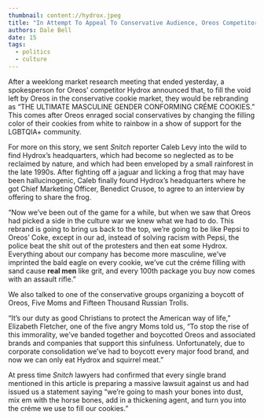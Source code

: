 ```yaml
---
thumbnail: content://hydrox.jpeg
title: "In Attempt To Appeal To Conservative Audience, Oreos Competitor Hydrox Rebrands As “Masculine Gender Conforming Créme Cookies”"
authors: Dale Bell
date: 15
tags:
  - politics
  - culture
---
```


After a weeklong market research meeting that ended yesterday, a spokesperson for Oreos’ competitor Hydrox announced that, to fill the void left by Oreos in the conservative cookie market, they would be rebranding as “THE ULTIMATE MASCULINE GENDER CONFORMING CRÉME COOKIES.” This comes after Oreos enraged social conservatives by changing the filling color of their cookies from white to rainbow in a show of support for the LGBTQIA+ community. 

For more on this story, we sent *Snitch* reporter Caleb Levy into the wild to find Hydrox’s headquarters, which had become so neglected as to be reclaimed by nature, and which had been enveloped by a small rainforest in the late 1990s. After fighting off a jaguar and licking a frog that may have been hallucinogenic, Caleb finally found Hydrox’s headquarters where he got Chief Marketing Officer, Benedict Crusoe, to agree to an interview by offering to share the frog.

“Now we’ve been out of the game for a while, but when we saw that Oreos had picked a side in the culture war we knew what we had to do. This rebrand is going to bring us back to the top, we’re going to be like Pepsi to Oreos’ Coke, except in our ad, instead of solving racism with Pepsi, the police beat the shit out of the protesters and then eat some Hydrox. Everything about our company has become more masculine, we’ve imprinted the bald eagle on every cookie, we’ve cut the créme filling with sand cause **real men** like grit, and every 100th package you buy now comes with an assault rifle.”

We also talked to one of the conservative groups organizing a boycott of Oreos, Five Moms and Fifteen Thousand Russian Trolls.

“It’s our duty as good Christians to protect the American way of life,” Elizabeth Fletcher, one of the five angry Moms told us, “To stop the rise of this immorality, we’ve banded together and boycotted Oreos and associated brands and companies that support this sinfulness. Unfortunately, due to corporate consolidation we’ve had to boycott every major food brand, and now we can only eat Hydrox and squirrel meat.”

At press time *Snitch* lawyers had confirmed that every single brand mentioned in this article is preparing a massive lawsuit against us and had issued us a statement saying “we’re going to mash your bones into dust, mix em with the horse bones, add in a thickening agent, and turn you into the créme we use to fill our cookies.”
